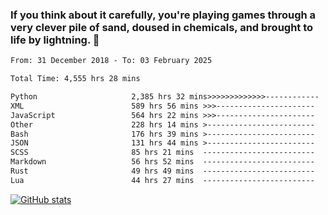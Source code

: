 ### If you think about it carefully, you're playing games through a very clever pile of sand, doused in chemicals, and brought to life by lightning.  👋


<!--START_SECTION:waka-->

```txt
From: 31 December 2018 - To: 03 February 2025

Total Time: 4,555 hrs 28 mins

Python                     2,385 hrs 32 mins>>>>>>>>>>>>>------------   52.37 %
XML                        589 hrs 56 mins >>>----------------------   12.95 %
JavaScript                 564 hrs 22 mins >>>----------------------   12.39 %
Other                      228 hrs 14 mins >------------------------   05.01 %
Bash                       176 hrs 39 mins >------------------------   03.88 %
JSON                       131 hrs 44 mins >------------------------   02.89 %
SCSS                       85 hrs 21 mins  -------------------------   01.87 %
Markdown                   56 hrs 52 mins  -------------------------   01.25 %
Rust                       49 hrs 49 mins  -------------------------   01.09 %
Lua                        44 hrs 27 mins  -------------------------   00.98 %
```

<!--END_SECTION:waka-->

[![GitHub stats](https://github-readme-stats.vercel.app/api?username=XenophonLXH&show_icons=true&theme=dark)](https://github.com/anuraghazra/github-readme-stats)

